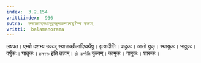 ```yaml
---
index:  3.2.154
vrittiindex:  936
sutra:  लषपतपदस्थाभूवृषहनकमगमशृ?भ्य उकञ्
vritti:  balamanorama 
---
```


लषपत। एभ्यो दशभ्य उकञ् स्यात्तच्छीलादिष्वर्थेषु। इत्यादीति। पादुकः। आतो युक्। स्थायुकः। भावुकः। वर्षुकः। घातुकः। `हनस्तः` इति तत्वम्। `हो हन्तेति` कुत्वम्। कामुकः। गामुकः। शारुकः। 


